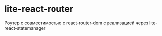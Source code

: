 # lite-react-router
Роутер с совместимостью с react-router-dom с реализацией через lite-react-statemanager
